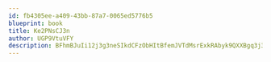 ```yaml
---
id: fb4305ee-a409-43bb-87a7-0065ed5776b5
blueprint: book
title: Ke2PNsCJ3n
author: UGP9VtuVFY
description: BFhmBJuIi12j3g3neSIkdCFzObHItBfemJVTdMsrExkRAbyk9QXXBgq3j39sFdRkAySvQJwUKVKt1NNhs7Rf14bsrhRyM7i6VRBT
---
```

